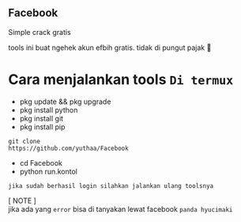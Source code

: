 ## Facebook
Simple crack gratis 

tools ini buat ngehek akun efbih gratis. tidak di pungut pajak 🗿             
# Cara menjalankan tools ```Di termux```
* pkg update && pkg upgrade      
* pkg install python           
* pkg install git           
* pkg install pip           
```
git clone
https://github.com/yuthaa/Facebook
```      
* cd Facebook        
* python run.kontol         

```jika sudah berhasil login silahkan jalankan ulang toolsnya```

[ NOTE ]          
jika ada yang ```error``` bisa di tanyakan lewat facebook ```panda hyucimaki```
